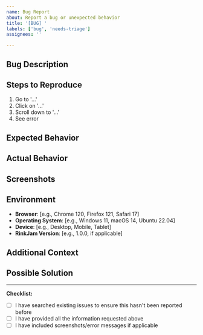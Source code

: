 ```yaml
---
name: Bug Report
about: Report a bug or unexpected behavior
title: '[BUG] '
labels: ['bug', 'needs-triage']
assignees: ''

---
```


## Bug Description
<!-- A clear and concise description of what the bug is -->

## Steps to Reproduce
<!-- Detailed steps to reproduce the behavior -->
1. Go to '...'
2. Click on '...'
3. Scroll down to '...'
4. See error

## Expected Behavior
<!-- A clear and concise description of what you expected to happen -->

## Actual Behavior
<!-- A clear and concise description of what actually happened -->

## Screenshots
<!-- If applicable, add screenshots to help explain your problem -->

## Environment
<!-- Please complete the following information -->
- **Browser**: [e.g., Chrome 120, Firefox 121, Safari 17]
- **Operating System**: [e.g., Windows 11, macOS 14, Ubuntu 22.04]
- **Device**: [e.g., Desktop, Mobile, Tablet]
- **RinkJam Version**: [e.g., 1.0.0, if applicable]

## Additional Context
<!-- Add any other context about the problem here -->

## Possible Solution
<!-- Optional: If you have suggestions on how to fix the bug -->

---

**Checklist:**
- [ ] I have searched existing issues to ensure this hasn't been reported before
- [ ] I have provided all the information requested above
- [ ] I have included screenshots/error messages if applicable
